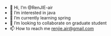 - 👋 Hi, I’m @RenJIE-air
- 👀 I’m interested in java
- 🌱 I’m currently learning spring
- 💞️ I’m looking to collaborate on graduate student
- 📫 How to reach me renjie.air@gmail.com

<!---
RenJIE-air/RenJIE-air is a ✨ special ✨ repository because its `README.md` (this file) appears on your GitHub profile.
You can click the Preview link to take a look at your changes.
--->
